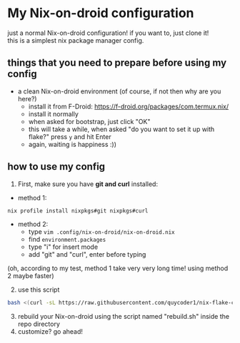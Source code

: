 # My Nix-on-droid configuration
just a normal Nix-on-droid configuration! if you want to, just clone it!  
this is a simplest nix package manager config.

## things that you need to prepare before using my config
- a clean Nix-on-droid environment (of course, if not then why are you here?)
  - install it from F-Droid: https://f-droid.org/packages/com.termux.nix/
  - install it normally
  - when asked for bootstrap, just click "OK"
  - this will take a while, when asked "do you want to set it up with flake?" press `y` and hit Enter
  - again, waiting is happiness :))

## how to use my config
1. First, make sure you have **git and curl** installed:
  - method 1:
   ```bash
   nix profile install nixpkgs#git nixpkgs#curl
   ```
  - method 2:
    + type `vim .config/nix-on-droid/nix-on-droid.nix`
    + find `environment.packages`
    + type "i" for insert mode
    + add "git" and "curl", enter before typing

(oh, according to my test, method 1 take very very long time! using method 2 maybe faster)
  
2. use this script
  ```bash
bash <(curl -sL https://raw.githubusercontent.com/quycoder1/nix-flake-cfg/main/setup.sh)
```
3. rebuild your Nix-on-droid using the script named "rebuild.sh" inside the repo directory
4. customize? go ahead!
